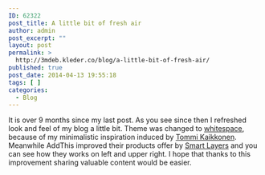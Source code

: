 ```yaml
---
ID: 62322
post_title: A little bit of fresh air
author: admin
post_excerpt: ""
layout: post
permalink: >
  http://3mdeb.kleder.co/blog/a-little-bit-of-fresh-air/
published: true
post_date: 2014-04-13 19:55:18
tags: [ ]
categories:
  - Blog
---
```

It is over 9 months since my last post. As you see since then I refreshed look and feel of my blog a little bit. Theme was changed to [whitespace][1], because of my minimalistic inspiration induced by [Tommi Kaikkonen][2]. Meanwhile AddThis improved their products offer by [Smart Layers][3] and you can see how they works on left and upper right. I hope that thanks to this improvement sharing valuable content would be easier.

 [1]: https://github.com/lucaslew/whitespace
 [2]: http://www.kaikkonendesign.fi/
 [3]: https://www.addthis.com/get/smart-layers